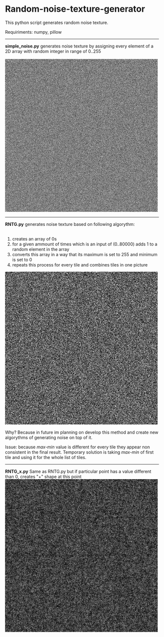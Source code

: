 # Random-noise-texture-generator

This python script generates random noise texture.

Requiriments: numpy, pillow

<hr>
<b>simple_noise.py</b> generates noise texture by assigning every element of a 2D array with random integer in range of 0..255
<br>
<br>
<img src = 'simple.png' width = 500>
<hr>
<b>RNTG.py</b> generates noise texture based on following algorythm:
<br>
<br>
<ol>
 <li>creates an array of 0s</li>
 <li>for a given ammount of times which is an input of (0..80000) adds 1 to a random element in the array</li>
 <li>converts this array in a way that its maximum is set to 255 and minimum is set to 0</li>
 <li>repeats this process for every tile and combines tiles in one picture</li>
 </ol>
 
 <img src = 'noise_texture.png' width = 500>
 
  Why? Because in future im planning on develop this method and create new algorythms of generating noise on top of it.
 
 Issue: because <i>max-min</i> value is different for every tile they appear non consistent in the final result. Temporary solution is taking <i>max-min</i> of first tile and using it for the whole list of tiles.
<hr>
<b>RNTG_x.py</b> Same as RNTG.py but if particular point has a value different than 0, creates "+" shape at this point

 <img src = 'noise_x.png' width = 500>